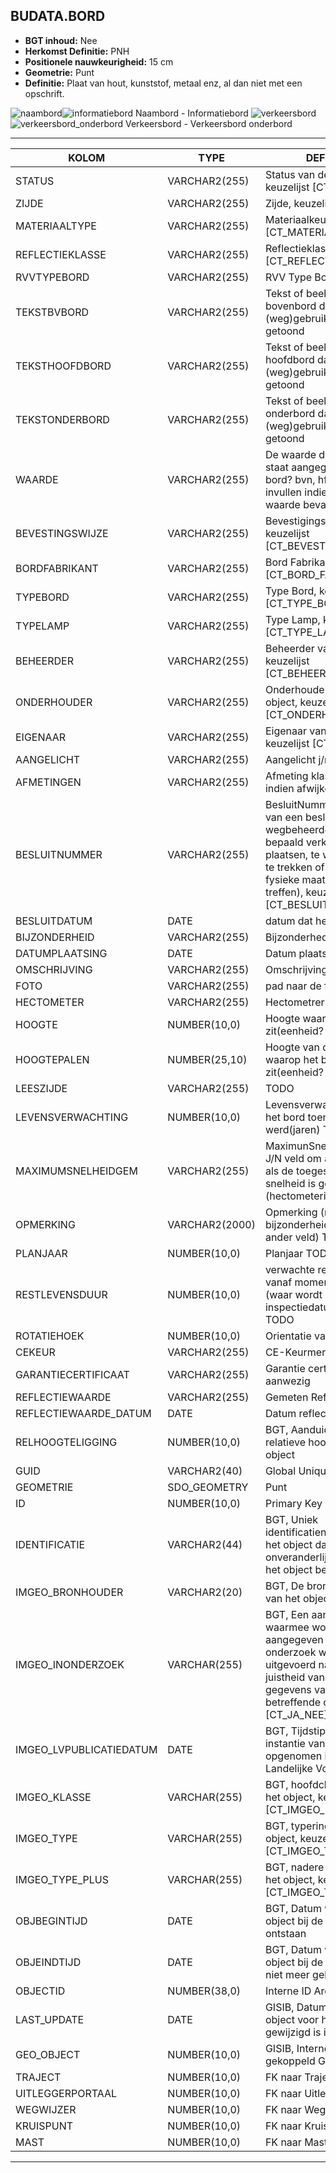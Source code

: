 ﻿## BUDATA.BORD


* __BGT inhoud:__ Nee
* __Herkomst Definitie:__ PNH
* __Positionele nauwkeurigheid:__ 15 cm
* __Geometrie:__ Punt
* __Definitie:__ Plaat van hout, kunststof, metaal enz, al dan niet met een opschrift.


![naambord](naambord.png)![informatiebord](informatiebord.png)
Naambord - Informatiebord
![verkeersbord](verkeersbord.png)![verkeersbord_onderbord](verkeersbord_onderbord.png)
Verkeersbord - Verkeersbord onderbord

***

|KOLOM                               |TYPE              |DEFINITIE|
|------                              |----              |-----    |
|STATUS                              |VARCHAR2(255)     |Status van de gegevens, keuzelijst [CT_STATUS]|
|ZIJDE                               |VARCHAR2(255)     |Zijde, keuzelijst [CT_ZIJDE]|
|MATERIAALTYPE                       |VARCHAR2(255)     |Materiaalkeuze, keuzelijst [CT_MATERIAALTYPE]|
|REFLECTIEKLASSE                     |VARCHAR2(255)     |Reflectieklasse, keuzelijst [CT_REFLECTIEKLASSE]|
|RVVTYPEBORD                         |VARCHAR2(255)     |RVV Type Bord|
|TEKSTBVBORD                         |VARCHAR2(255)     |Tekst of beeld op het bovenbord dat aan de (weg)gebruiker wordt getoond|
|TEKSTHOOFDBORD                      |VARCHAR2(255)     |Tekst of beeld op het hoofdbord dat aan de (weg)gebruiker wordt getoond|
|TEKSTONDERBORD                      |VARCHAR2(255)     |Tekst of beeld op het onderbord dat aan de (weg)gebruiker wordt getoond|
|WAARDE                              |VARCHAR2(255)     |De waarde die op het bord staat aangegeven. (Welk bord? bvn, hfd, onder? Ook invullen indien de tekst een waarde bevat? TODO|
|BEVESTINGSWIJZE                     |VARCHAR2(255)     |BevestigingsWijze, keuzelijst [CT_BEVESTIGINGSWIJZE]|
|BORDFABRIKANT                       |VARCHAR2(255)     |Bord Fabrikant, keuzelijst [CT_BORD_FABRIKANT]|
|TYPEBORD                            |VARCHAR2(255)     |Type Bord, keuzelijst [CT_TYPE_BORD]|
|TYPELAMP                            |VARCHAR2(255)     |Type Lamp, keuzelijst [CT_TYPE_LAMP]|
|BEHEERDER                           |VARCHAR2(255)     |Beheerder van het object, keuzelijst [CT_BEHEERDER]|
|ONDERHOUDER                         |VARCHAR2(255)     |Onderhouder van het object, keuzelijst [CT_ONDERHOUDER]|
|EIGENAAR                            |VARCHAR2(255)     |Eigenaar van het object, keuzelijst [CT_INSTANTIE]|
|AANGELICHT                          |VARCHAR2(255)     |Aangelicht j/n TODO|
|AFMETINGEN                          |VARCHAR2(255)     |Afmeting klasse opgeven, indien afwijkend in mm|
|BESLUITNUMMER                       |VARCHAR2(255)     |BesluitNummer (nummer van een besluit van een wegbeheerder om een bepaald verkeersteken te plaatsen, te wijzigen of in te trekken of een bepaalde fysieke maatregel te treffen), keuzelijst [CT_BESLUITNUMMER]|
|BESLUITDATUM                        |DATE              |datum dat het besluit|
|BIJZONDERHEID                       |VARCHAR2(255)     |Bijzonderheden|
|DATUMPLAATSING                      |DATE              |Datum plaatsing|
|OMSCHRIJVING                        |VARCHAR2(255)     |Omschrijving|
|FOTO                                |VARCHAR2(255)     |pad naar de foto TODO|
|HECTOMETER                          |VARCHAR2(255)     |Hectometrering|
|HOOGTE                              |NUMBER(10,0)      |Hoogte waarop het bord zit(eenheid? TODO)|
|HOOGTEPALEN                         |NUMBER(25,10)     |Hoogte van de paal waarop het bord zit(eenheid? TODO)|
|LEESZIJDE                           |VARCHAR2(255)     |TODO|
|LEVENSVERWACHTING                   |NUMBER(10,0)      |Levensverwachting van het bord toen het geplaatst werd(jaren) TODO|
|MAXIMUMSNELHEIDGEM                  |VARCHAR2(255)     |MaximunSnelheidGemeld. J/N veld om aan te geven als de toegestane max. snelheid is gemeld op het (hectometerings)bord.|
|OPMERKING                           |VARCHAR2(2000)    |Opmerking (niet bijzonderheid, dat is een ander veld) TODO|
|PLANJAAR                            |NUMBER(10,0)      |Planjaar TODO|
|RESTLEVENSDUUR                      |NUMBER(10,0)      |verwachte restlevensduur vanaf moment inspect (waar wordt inspectiedatum ingevuld?) TODO|
|ROTATIEHOEK                         |NUMBER(10,0)      |Orientatie van het bord|
|CEKEUR                              |VARCHAR2(255)     |CE-Keurmerk aanwezig|
|GARANTIECERTIFICAAT                 |VARCHAR2(255)     |Garantie certificaat aanwezig|
|REFLECTIEWAARDE                     |VARCHAR2(255)     |Gemeten Reflectiewaarde|
|REFLECTIEWAARDE_DATUM               |DATE              |Datum reflectiemeting|
|RELHOOGTELIGGING                    |NUMBER(10,0)      |BGT, Aanduiding voor de relatieve hoogte van het object|
|GUID                                |VARCHAR2(40)      |Global Unique Identifier|
|GEOMETRIE                           |SDO_GEOMETRY      |Punt|
|ID                                  |NUMBER(10,0)      |Primary Key|
|IDENTIFICATIE                       |VARCHAR2(44)      |BGT, Uniek identificatienummer voor het object dat onveranderlijk is zolang het object bestaat|
|IMGEO_BRONHOUDER                    |VARCHAR2(20)      |BGT, De bronhoudercode van het object|
|IMGEO_INONDERZOEK                   |VARCHAR(255)      |BGT, Een aanduiding waarmee wordt aangegeven dat een onderzoek wordt uitgevoerd naar de juistheid van een of meer gegevens van het betreffende object: Ja/Nee [CT_JA_NEE] |
|IMGEO_LVPUBLICATIEDATUM             |DATE              |BGT, Tijdstip waarop deze instantie van het object is opgenomen in de Landelijke Voorziening|
|IMGEO_KLASSE                        |VARCHAR(255)      |BGT, hoofdclassificatie van het object, keuzelijst [CT_IMGEO_KLASSE]|
|IMGEO_TYPE                          |VARCHAR(255)      |BGT, typering van het object, keuzelijst [CT_IMGEO_TYPE] |
|IMGEO_TYPE_PLUS                     |VARCHAR(255)      |BGT, nadere typering van het object, keuzelijst [CT_IMGEO_TYPE_PLUS]|
|OBJBEGINTIJD                        |DATE              |BGT, Datum waarop het object bij de bronhouder is ontstaan|
|OBJEINDTIJD                         |DATE              |BGT, Datum waarop het object bij de bronhouder niet meer geldig is|
|OBJECTID                            |NUMBER(38,0)      |Interne ID ArcGIS|
|LAST_UPDATE                         |DATE              |GISIB, Datum waarop het object voor het laatst gewijzigd is in GISIB|
|GEO_OBJECT                          |NUMBER(10,0)      |GISIB, Interne ID van gekoppeld Gisib geo object|
|TRAJECT                             |NUMBER(10,0)      |FK naar Traject|
|UITLEGGERPORTAAL                    |NUMBER(10,0)      |FK naar Uitleggerportaal|
|WEGWIJZER                           |NUMBER(10,0)      |FK naar Wegwijzer|
|KRUISPUNT                           |NUMBER(10,0)      |FK naar Kruispunt|
|MAST                                |NUMBER(10,0)      |FK naar Mast|

***
